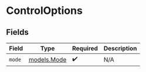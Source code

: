 # ControlOptions


## Fields

| Field                            | Type                             | Required                         | Description                      |
| -------------------------------- | -------------------------------- | -------------------------------- | -------------------------------- |
| `mode`                           | [models.Mode](../models/mode.md) | :heavy_check_mark:               | N/A                              |